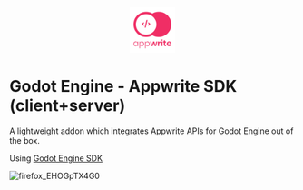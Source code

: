 <p align="center"><img src="addons/appwrite-sdk/icon.svg" width="80px"/></p>

# Godot Engine - Appwrite SDK (client+server)
A lightweight addon which integrates Appwrite APIs for Godot Engine out of the box.  

Using [Godot Engine SDK](https://github.com/GodotNuts/appwrite-sdk)

![firefox_EHOGpTX4G0](https://user-images.githubusercontent.com/45271396/139595308-3b865923-1bcb-4709-9979-76969a266ea4.png)
